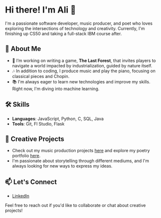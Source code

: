 # Hi there! I'm Ali 👋

I'm a passionate software developer, music producer, and poet who loves exploring the intersections of technology and creativity. Currently, I'm finishing up CS50 and taking a full-stack IBM course after.

## 🌻 About Me
- 🔭 I’m working on writing a game, **The Last Forest**, that invites players to navigate a world impacted by industrialization, guided by nature itself.
- 🎶 In addition to coding, I produce music and play the piano, focusing on classical pieces and Chopin.
- 📚 I'm always eager to learn new technologies and improve my skills. Right now, I'm diving into machine learning.

## 🛠 Skills
- **Languages**: JavaScript, Python, C, SQL, Java
- **Tools**: Git, Fl Studio, Flask

## 🎨 Creative Projects
- Check out my music production projects [here](https://axpeed.github.io/Ali-s_Creative_Corner/music.html) and explore my poetry portfolio [here](https://axpeed.github.io/Ali-s_Creative_Corner/poetry.html).
- I'm passionate about storytelling through different mediums, and I'm always looking for new ways to express my ideas.

## 📫 Let's Connect
- [LinkedIn](https://www.linkedin.com/in/ali-mamalachi/)

Feel free to reach out if you'd like to collaborate or chat about creative projects!

<!--
**Axpeed/Axpeed** is a ✨ _special_ ✨ repository because its `README.md` (this file) appears on your GitHub profile.

Here are some ideas to get you started:

- 🔭 I’m currently working on ...
- 🌱 I’m currently learning ...
- 👯 I’m looking to collaborate on ...
- 🤔 I’m looking for help with ...
- 💬 Ask me about ...
- 📫 How to reach me: ...
- 😄 Pronouns: ...
- ⚡ Fun fact: ...
-->
